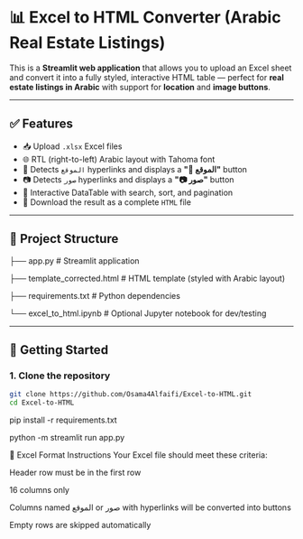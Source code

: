 # 📊 Excel to HTML Converter (Arabic Real Estate Listings)

This is a **Streamlit web application** that allows you to upload an Excel sheet and convert it into a fully styled, interactive HTML table — perfect for **real estate listings in Arabic** with support for **location** and **image buttons**.

---

## ✅ Features

- 📥 Upload `.xlsx` Excel files
- 🌐 RTL (right-to-left) Arabic layout with Tahoma font
- 📍 Detects `الموقع` hyperlinks and displays a **"📍 الموقع"** button
- 📷 Detects `صور` hyperlinks and displays a **"📷 صور"** button
- 🔎 Interactive DataTable with search, sort, and pagination
- 💾 Download the result as a complete `HTML` file

---

## 📁 Project Structure
├── app.py # Streamlit application

├── template_corrected.html # HTML template (styled with Arabic layout)

├── requirements.txt # Python dependencies

└── excel_to_html.ipynb # Optional Jupyter notebook for dev/testing



---

## 🚀 Getting Started

### 1. Clone the repository

```bash
git clone https://github.com/Osama4Alfaifi/Excel-to-HTML.git
cd Excel-to-HTML
```
pip install -r requirements.txt

python -m streamlit run app.py


📝 Excel Format Instructions
Your Excel file should meet these criteria:

Header row must be in the first row

16 columns only

Columns named الموقع or صور with hyperlinks will be converted into buttons

Empty rows are skipped automatically
